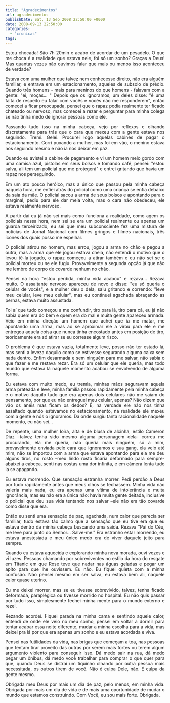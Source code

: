 ```yaml
---
title: "Agradecimentos"
url: agradecimentos
publishDate: Sat, 13 Sep 2008 22:50:00 +0000
date: 2008-09-13 22:50:00
categories: 
  - "cronicas"
tags: 
---
```

<p style="text-align: justify;">Estou chocada! São 7h 20min e acabo de acordar de um pesadelo. O que me choca é a realidade que estava nele, foi só um sonho? Graças a Deus! Mas quantas vezes não ouvimos falar que mais ou menos isso aconteceu de verdade?</p>
<p style="text-align: justify;">Estava com uma mulher que talvez nem conhecesse direito, não era alguém familiar, e entrava em um estacionamento, aqueles de subsolo de prédio. Quando três homens - mais para meninos do que homens - falavam com a gente: "ei, moças... " Depois que os ignoramos, um deles disse: "é uma falta de respeito eu falar com vocês e vocês não me responderem", então comecei a ficar preocupada, pensei que o rapaz podia realmente ter ficado chateado ou nervoso, mas comecei a rezar e perguntar para minha colega se não tinha medo de ignorar pessoas como ele.</p>
<p style="text-align: justify;">Passando tudo isso na minha cabeça, vejo por reflexos e olhando discretamente para trás que o cara que mexeu com a gente estava nos seguindo. Tremi. Gelei. Procurei logo aquelas cabines de pagar o estacionamento. Corri puxando a mulher, mas foi em vão, o menino estava nos seguindo mesmo e não ia nos deixar em paz.</p>
<p style="text-align: justify;">Quando eu avistei a cabine de pagamento e vi um homem meio gordo com uma camisa azul, pistolas em seus bolsos e tomando café, pensei: "estou salva, ali tem um policial que me protegerá" e entrei gritando que havia um rapaz nos perseguindo.</p>
<p style="text-align: justify;">Em um ato pouco heróico, mas a único que passou pela minha cabeça naquela hora, me enfiei atrás do policial como uma criança se enfia debaixo da saia da mãe. O policial sacou a arma de seus bolsos e apontando para o marginal, pediu para ele dar meia volta, mas o cara não obedeceu, ele estava realmente nervoso.</p>
<p style="text-align: justify;">A partir daí eu já não sei mais como funciona a realidade, como agem os policiais nessa hora, nem sei se era um policial realmente ou apenas um guarda terceirizado, eu sei que meu subconsciente fez uma mistura de notícias de Jornal Nacional com filmes gringos e filmes nacionais, três ícones dos quais posso me espelhar.</p>
<p style="text-align: justify;">O policial atirou no homem, mas errou, jogou a arma no chão e pegou a outra, mas a arma que ele jogou estava cheia, não entendi o motivo que o levou tê-la jogado, o rapaz começou a atirar também e eu não sei se o policial morreu ou se ele fugiu. Provavelmente a segunda opção já que não me lembro de corpo de covarde nenhum no chão.</p>
<p style="text-align: justify;">Pensei na hora "estou perdida, minha vida acabou" e rezava... Rezava muito. O assaltante nervoso apareceu de novo e disse: "eu só queria o celular de vocês", e a mulher deu o dela, saiu gritando e correndo: "leve meu celular, leve meu celular", mas eu continuei agachada abraçando as pernas, estava muito assustada.</p>
<p style="text-align: justify;">Foi aí que tudo começou a me confundir, tiro para lá, tiro para cá, eu já não sabia quem era do bem e quem era do mal e muita gente apareceu armada. Veio em minha direção um homem que achei que ia me matar, me apontando uma arma, mas ao se aproximar ele a virou para ele e me entregou aquela coisa que nunca tinha encostado antes em posição de tiro, teoricamente era só atirar se eu corresse algum risco.</p>
<p style="text-align: justify;">O problema é que estava vazia, totalmente leve, posso não ter estado lá, mas senti a leveza daquilo como se estivesse segurando alguma caixa sem nada dentro. Enfim desarmada e sem ninguém para me salvar, não sabia o que fazer e me restava rezar. Era só um celular que ele queria, mas todo mundo que estava lá naquele momento acabou se envolvendo de alguma forma.</p>
<p style="text-align: justify;">Eu estava com muito medo, eu tremia, minhas mãos seguravam aquela arma prateada e leve, minha família passou rapidamente pela minha cabeça e o motivo daquilo tudo que era apenas dois celulares não me saiam do pensamento, por que eu não entreguei meu celular, apenas? Não dizem que vão os anéis mas ficam os dedos? É, na verdade ele não nos tinha assaltado quando estávamos no estacionamento, na realidade ele mexeu com a gente e nós o ignoramos. Da onde surgiu tanta racionalidade naquele momento, eu não sei...</p>
<p style="text-align: justify;">De repente, uma mulher loira, alta e de blusa de alcinha, estilo Cameron Diaz –talvez tenha sido mesmo alguma personagem dela- correu me procurando, ela me queria, não queria mais ninguém, só a mim, provavelmente enviada pelo cara que ignoramos e sua gang, ela veio até mim, não se importou com a arma que estava apontando para ela me deu alguns tiros, no rosto –meu lindo rosto ficaria deformado para sempre- abaixei a cabeça, senti nas costas uma dor infinita, e em câmera lenta tudo ia se apagando.</p>
<p style="text-align: justify;">Eu estava morrendo. Que sensação estranha morrer. Pedi perdão a Deus por tudo rapidamente antes que meus olhos se fechassem. Minha vida não valeria mais nada, eu era apenas uma vítima de intolerância e muita ignorância, mas eu não era a única não: havia muita gente deitada, inclusive o policial que deu sua vida tentando nos salvar –ele não era tão covarde como disse que era.</p>
<p style="text-align: justify;">Então eu senti uma sensação de paz, agachada, num calor que parecia ser familiar, tudo estava tão calmo que a sensação que eu tive era que eu estava dentro da minha cabeça buscando uma saída. Rezava "Pai do Céu, me leve para junto do Senhor... Salve-me." Era estranho estar morrendo, eu estava anestesiada e meu único medo era de viver daquele jeito para sempre.</p>
<p style="text-align: justify;">Quando eu estava aquecida e explorando minha nova morada, ouvi vozes e vi luzes. Pessoas chamando por sobreviventes no estilo da hora do resgate em Titanic em que Rose teve que nadar nas águas geladas e pegar um apito para que lhe ouvissem. Eu não. Eu fiquei quieta com a minha confusão. Não pensei mesmo em ser salva, eu estava bem ali, naquele calor quase uterino.</p>
<p style="text-align: justify;">Eu me deixei morrer, mas se eu tivesse sobrevivido, talvez, tenha ficado deformada, paraplégica ou tivesse morrido no hospital. Eu não quis passar por tudo isso, simplesmente fechei minha mente para o mundo externo e rezei.</p>
<p style="text-align: justify;">Rezando acordei. Fiquei parada na minha cama e sentindo aquele calor, entendi de onde ele veio no meu sonho, pensei em voltar a dormir para tentar acabar essa noite diferente, mudar a minha escolha para a vida, mas deixei pra lá por que era apenas um sonho e eu estava acordada e viva.</p>
<p style="text-align: justify;">Pensei nas futilidades da vida, nas brigas que começam a toa, nas pessoas que tentam tirar proveito das outras por serem mais fortes ou terem algum argumento violento para conseguir isso. Dá medo sair na rua, dá medo pegar um ônibus, dá medo você trabalhar para comprar o que quer para que, quando Deus se distrai um tiquinho olhando por outra pessoa mais necessitada, os outros tirem de você. Não é culpa Dele, não. É culpa da gente mesmo.</p>
<p style="text-align: justify;">Obrigada meu Deus por mais um dia de paz, pelo menos, em minha vida. Obrigada por mais um dia de vida e de mais uma oportunidade de mudar o mundo que estamos construindo. Com Você, eu sou mais forte. Obrigada.</p>
